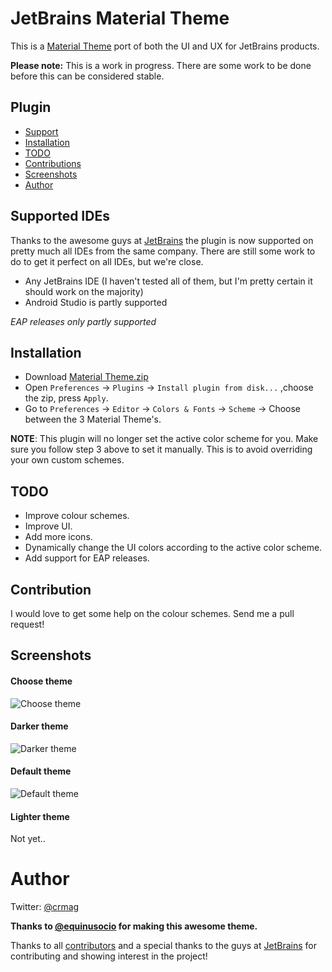 # JetBrains Material Theme 
This is a [Material Theme](https://github.com/equinusocio/material-theme) port of both the UI and UX for JetBrains products.

**Please note:** This is a work in progress. There are some work to be done before this can be considered stable.

## Plugin
* [Support](#supported-ides)
* [Installation](#installation)
* [TODO](#todo)
* [Contributions](#contributions)
* [Screenshots](#screenshots)
* [Author](#author)

## Supported IDEs

Thanks to the awesome guys at [JetBrains](https://www.jetbrains.com/) the plugin is now supported on pretty much all IDEs from the same company. There are still some work to do to get it perfect on all IDEs, but we're close.

* Any JetBrains IDE (I haven't tested all of them, but I'm pretty certain it should work on the majority)
* Android Studio is partly supported

_EAP releases only partly supported_

## Installation
* Download [Material Theme.zip](https://github.com/ChrisRM/material-theme-jetbrains/raw/master/Material%20Theme.zip)    
* Open `Preferences` -> `Plugins` -> `Install plugin from disk...` ,choose the zip, press `Apply`.
* Go to `Preferences` -> `Editor` -> `Colors & Fonts` -> `Scheme` -> Choose between the 3 Material Theme's.

**NOTE**: This plugin will no longer set the active color scheme for you. Make sure you follow step 3 above to set it manually. This is to avoid overriding your own custom schemes.

## TODO
* Improve colour schemes.
* Improve UI.
* Add more icons.
* Dynamically change the UI colors according to the active color scheme.
* Add support for EAP releases.

## Contribution

I would love to get some help on the colour schemes. Send me a pull request!

## Screenshots
#### Choose theme
![Choose theme](http://cdn.hifive.no/material-ui/theme-chooser.png)

#### Darker theme
![Darker theme](http://cdn.hifive.no/material-ui/theme-darker.png)

#### Default theme
![Default theme](http://cdn.hifive.no/material-ui/theme-default.png)

#### Lighter theme

Not yet..

# Author
Twitter: [@crmag](https://twitter.com/crmag)

**Thanks to [@equinusocio](https://github.com/equinusocio/material-theme) for making this awesome theme.**

Thanks to all [contributors](https://github.com/ChrisRM/material-theme-jetbrains/graphs/contributors) and a special thanks to the guys at [JetBrains](https://www.jetbrains.com/) for contributing and showing interest in the project!
